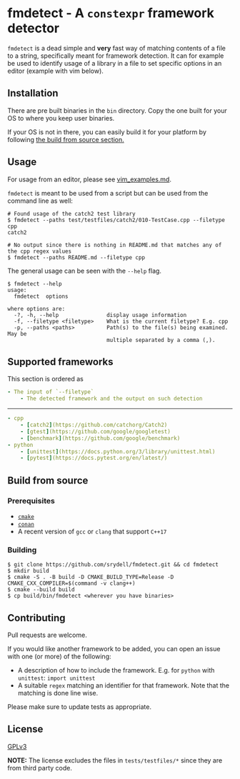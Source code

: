 # fmdetect - A `constexpr` framework detector #

`fmdetect` is a dead simple and **very** fast way of matching contents of a file to a string, specifically meant for framework detection. It can for example be used to identify usage of a library in a file to set specific options in an editor (example with vim below).

## Installation ##

There are pre built binaries in the `bin` directory. Copy the one built for your OS to where you keep user binaries.

If your OS is not in there, you can easily build it for your platform by following [the build from source section.](#Build-from-source)

## Usage ##

For usage from an editor, please see [vim_examples.md](vim_examples.md).

`fmdetect` is meant to be used from a script but can be used from the command line as well:

```shell
# Found usage of the catch2 test library
$ fmdetect --paths test/testfiles/catch2/010-TestCase.cpp --filetype cpp
catch2

# No output since there is nothing in README.md that matches any of the cpp regex values
$ fmdetect --paths README.md --filetype cpp
```

The general usage can be seen with the `--help` flag.

```shell
$ fmdetect --help
usage:
  fmdetect  options

where options are:
  -?, -h, --help               display usage information
  -f, --filetype <filetype>    What is the current filetype? E.g. cpp
  -p, --paths <paths>          Path(s) to the file(s) being examined. May be
                               multiple separated by a comma (,).
```

## Supported frameworks ##

This section is ordered as

```yaml
- The input of `--filetype`
    - The detected framework and the output on such detection
```

---

```yaml
- cpp
    - [catch2](https://github.com/catchorg/Catch2)
    - [gtest](https://github.com/google/googletest)
    - [benchmark](https://github.com/google/benchmark)
- python
    - [unittest](https://docs.python.org/3/library/unittest.html)
    - [pytest](https://docs.pytest.org/en/latest/)
```

## Build from source ##

### Prerequisites ###

* [`cmake`](https://cmake.org/download/)
* [`conan`](https://docs.conan.io/en/latest/installation.html)
* A recent version of `gcc` or `clang` that support `C++17`

### Building ###

```shell
$ git clone https://github.com/srydell/fmdetect.git && cd fmdetect
$ mkdir build
$ cmake -S . -B build -D CMAKE_BUILD_TYPE=Release -D CMAKE_CXX_COMPILER=$(command -v clang++)
$ cmake --build build
$ cp build/bin/fmdetect <wherever you have binaries>
```

## Contributing ##

Pull requests are welcome.

If you would like another framework to be added, you can open an issue with one (or more) of the following:

* A description of how to include the framework. E.g. for `python` with `unittest`: `import unittest`
* A suitable `regex` matching an identifier for that framework. Note that the matching is done line wise.

Please make sure to update tests as appropriate.

## License ##
[GPLv3](https://choosealicense.com/licenses/gpl-3.0/)

**NOTE:** The license excludes the files in `tests/testfiles/*` since they are from third party code.
